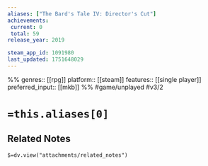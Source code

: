```yaml
---
aliases: ["The Bard's Tale IV: Director's Cut"]
achievements:
 current: 0
 total: 59
release_year: 2019

steam_app_id: 1091980
last_updated: 1751648029
---
```

%%
genres:: [[rpg]]
platform:: [[steam]]
features:: [[single player]]
preferred_input:: [[mkb]]
%%
#game/unplayed
#v3/2

# `=this.aliases[0]`
## Related Notes
`$=dv.view("attachments/related_notes")`